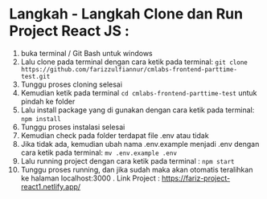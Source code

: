 # Langkah - Langkah Clone dan Run Project React JS : 

 1. buka terminal / Git Bash untuk windows
 2. Lalu clone pada terminal dengan cara ketik pada terminal: 
 `git clone https://github.com/farizzulfiannur/cmlabs-frontend-parttime-test.git`
 3. Tunggu proses cloning selesai
 4. Kemudian ketik pada terminal `cd cmlabs-frontend-parttime-test` untuk pindah ke folder 
 5. Lalu install package yang di gunakan dengan cara ketik pada terminal: 
 `npm install`
 6. Tunggu proses instalasi selesai 
 7. Kemudian check pada folder terdapat file .env atau tidak
 8. Jika tidak ada, kemudian ubah nama .env.example menjadi .env dengan cara ketik pada terminal: 
 `mv .env.example .env ` 
 9. Lalu running project dengan cara ketik pada terminal : 
 `npm start`
 10. Tunggu proses running, dan jika sudah maka akan otomatis teralihkan ke halaman localhost:3000
 .
 Link Project : https://fariz-project-react1.netlify.app/

